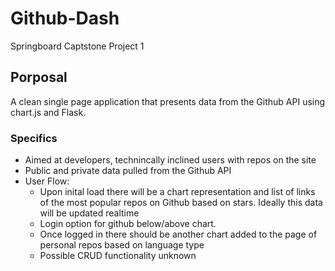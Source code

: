 # Github-Dash
Springboard Captstone Project 1

## Porposal

A clean single page application that presents data from the Github API using chart.js and Flask.

### Specifics

* Aimed at developers, technincally inclined users with repos on the site
* Public and private data pulled from the Github API
* User Flow:
  * Upon inital load there will be a chart representation and list of links of the most popular repos on Github based on stars. Ideally this data will be updated      realtime
  * Login option for github below/above chart.
  * Once logged in there should be another chart added to the page of personal repos based on language type
  * Possible CRUD functionality unknown 
